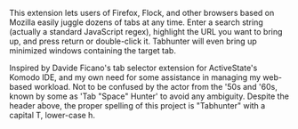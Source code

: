 This extension lets users of Firefox, Flock, and other browsers based on Mozilla easily juggle dozens of tabs at any time.  Enter a search string (actually a standard JavaScript regex), highlight the URL you want to bring up, and press return or double-click it.  Tabhunter will even bring up minimized windows containing the target tab.

Inspired by Davide Ficano's tab selector extension for ActiveState's Komodo IDE, and my own need for some assistance in managing my web-based workload.  Not to be confused by the actor from the '50s and '60s, known by some as 'Tab "Space" Hunter' to avoid any ambiguity.  Despite the header above, the proper spelling of this project is "Tabhunter" with a capital T, lower-case h.